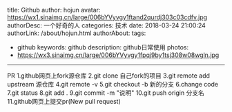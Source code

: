 title: Github
author: hojun
avatar: https://wx1.sinaimg.cn/large/006bYVyvgy1ftand2qurdj303c03cdfv.jpg
authorDesc: 一个好奇的人
categories: 技术
date: 2018-03-24 21:00:24
authorLink: /about/hojun.html
authorAbout:
tags:
 - github
keywords: github
description: github日常使用
photos:
 - https://wx3.sinaimg.cn/large/006bYVyvgy1fpqj9by1tsj308w08wgln.jpg
---
PR
1.github网页上fork源仓库
2.git clone 自己fork的项目
3.git remote add upstream 源仓库
4.git remote -v
5.git checkout -b 新的分支
6.change code
7.git status
8.git add .
9.git commit -m "说明"
10.git push origin 分支名
11.github网页上提交pr(New pull request)

